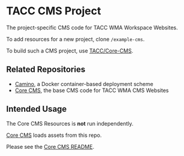 # TACC CMS Project

The project-specific CMS code for TACC WMA Workspace Websites.

To add resources for a new project, clone `/example-cms`.

To build such a CMS project, use [TACC/Core-CMS](https://github.com/TACC/Core-CMS).

## Related Repositories

- [Camino], a Docker container-based deployment scheme
- [Core CMS], the base CMS code for TACC WMA CMS Websites


## Intended Usage

The Core CMS Resources is __not__ run independently.

[Core CMS] loads assets from this repo.

Please see the [Core CMS README].


<!-- Link Aliases -->

[Core CMS]: https://github.com/TACC/Core-CMS
[Core Styles]: https://github.com/TACC/Core-Styles
[Core CMS README]: https://github.com/TACC/Core-CMS/blob/main/README.md
[Camino]: https://github.com/TACC/Camino
